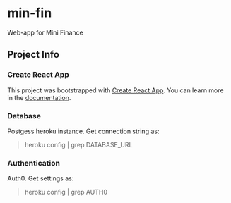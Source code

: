 # min-fin

Web-app for Mini Finance

## Project Info

### Create React App

This project was bootstrapped with [Create React App][1]. You can learn more in the [documentation](2 'Create React App documentation').

### Database

Postgess heroku instance. Get connection string as:

> heroku config | grep DATABASE_URL

### Authentication

Auth0. Get settings as:

> heroku config | grep AUTH0

[1]: https://github.com/facebook/create-react-app
[2]: https://facebook.github.io/create-react-app/docs/getting-started
